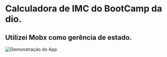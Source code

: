 # Calculadora de IMC do BootCamp da dio.
## Utilizei Mobx como gerência de estado.
![Demonstração do App](https://github.com/daniel-telles/calculadora-imc-flutter-dio/blob/main/WhatsApp%20Image%202023-09-26%20at%2011.39.41%20PM.jpeg)
